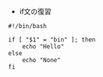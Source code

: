 - if文の復習
```shell
#!/bin/bash

if [ "$1" = "bin" ]; then
    echo "Hello"
else 
    echo "None"
fi
```
